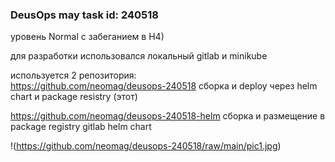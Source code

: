 
### DeusOps may task id: 240518

уровень Normal с забеганием в H4)    

для разработки использовался локальный gitlab и minikube

используется 2 репозитория:  
https://github.com/neomag/deusops-240518    сборка и deploy через helm chart и package resistry (этот)  


https://github.com/neomag/deusops-240518-helm  сборка и размещение в package registry gitlab helm chart  


!(https://github.com/neomag/deusops-240518/raw/main/pic1.jpg)



